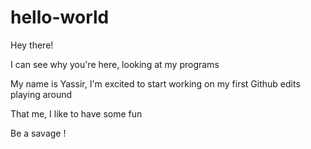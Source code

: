 # hello-world

Hey there!

I can see why you're here, looking at my programs

My name is Yassir, I'm excited to start working on my first Github edits playing around

That me, I like to have some fun

Be a savage !
